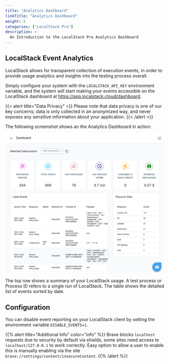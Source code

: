 ```yaml
---
title: "Analytics Dashboard"
linkTitle: "Analytics Dashboard"
weight: 5
categories: ["LocalStack Pro"]
description: >
  An Introduction to the LocalStack Pro Analytics Dashboard
---
```


## LocalStack Event Analytics

LocalStack allows for transparent collection of execution events, in order to provide usage analytics and insights into the testing process overall.

Simply configure your system with the `LOCALSTACK_API_KEY` environment variable, and the system will start making your events accessible on the LocalStack dashboard at https://app.localstack.cloud/dashboard.

{{< alert title="Data Privacy" >}}
Please note that data privacy is one of our key concerns; data is only collected in an anonymized way, and never exposes any sensitive information about your application.
{{< /alert >}}

The following screenshot shows an the Analytics Dashboard in action:

![Analytics Dashboard](analytics-dashboard.webp)

The top row shows a summary of your LocalStack usage.
A test process or Process ID refers to a single run of LocalStack.
The table shows the detailed list of events sorted by date.

## Configuration

You can disable event reporting on your LocalStack client by setting the environment variable `DISABLE_EVENTS=1`.

{{% alert title="Additional Info" color="info" %}}
Brave blocks `localhost` requests due to security by default via shields, some sites need access to `localhost/127.0.0.1` to work correctly. Easy option to allow a user to enable this is manually enabling via the site `brave://settings/content/insecureContent`.
{{% /alert %}}
